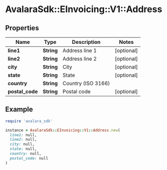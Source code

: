 # AvalaraSdk::EInvoicing::V1::Address

## Properties

| Name | Type | Description | Notes |
| ---- | ---- | ----------- | ----- |
| **line1** | **String** | Address line 1 | [optional] |
| **line2** | **String** | Address line 2 | [optional] |
| **city** | **String** | City | [optional] |
| **state** | **String** | State | [optional] |
| **country** | **String** | Country (ISO 3166) |  |
| **postal_code** | **String** | Postal code | [optional] |

## Example

```ruby
require 'avalara_sdk'

instance = AvalaraSdk::EInvoicing::V1::Address.new(
  line1: null,
  line2: null,
  city: null,
  state: null,
  country: null,
  postal_code: null
)
```


